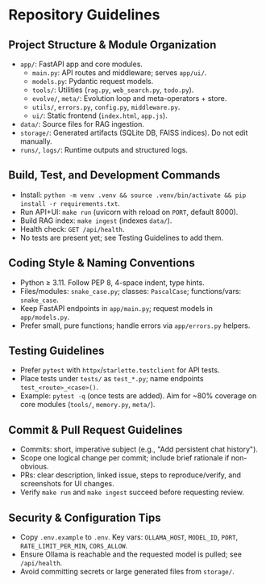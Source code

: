 # Repository Guidelines

## Project Structure & Module Organization
- `app/`: FastAPI app and core modules.
  - `main.py`: API routes and middleware; serves `app/ui/`.
  - `models.py`: Pydantic request models.
  - `tools/`: Utilities (`rag.py`, `web_search.py`, `todo.py`).
  - `evolve/`, `meta/`: Evolution loop and meta-operators + store.
  - `utils/`, `errors.py`, `config.py`, `middleware.py`.
  - `ui/`: Static frontend (`index.html`, `app.js`).
- `data/`: Source files for RAG ingestion.
- `storage/`: Generated artifacts (SQLite DB, FAISS indices). Do not edit manually.
- `runs/`, `logs/`: Runtime outputs and structured logs.

## Build, Test, and Development Commands
- Install: `python -m venv .venv && source .venv/bin/activate && pip install -r requirements.txt`.
- Run API+UI: `make run` (uvicorn with reload on `PORT`, default 8000).
- Build RAG index: `make ingest` (indexes `data/`).
- Health check: `GET /api/health`.
- No tests are present yet; see Testing Guidelines to add them.

## Coding Style & Naming Conventions
- Python ≥ 3.11. Follow PEP 8, 4-space indent, type hints.
- Files/modules: `snake_case.py`; classes: `PascalCase`; functions/vars: `snake_case`.
- Keep FastAPI endpoints in `app/main.py`; request models in `app/models.py`.
- Prefer small, pure functions; handle errors via `app/errors.py` helpers.

## Testing Guidelines
- Prefer `pytest` with `httpx`/`starlette.testclient` for API tests.
- Place tests under `tests/` as `test_*.py`; name endpoints `test_<route>_<case>()`.
- Example: `pytest -q` (once tests are added). Aim for ~80% coverage on core modules (`tools/`, `memory.py`, `meta/`).

## Commit & Pull Request Guidelines
- Commits: short, imperative subject (e.g., "Add persistent chat history").
- Scope one logical change per commit; include brief rationale if non-obvious.
- PRs: clear description, linked issue, steps to reproduce/verify, and screenshots for UI changes.
- Verify `make run` and `make ingest` succeed before requesting review.

## Security & Configuration Tips
- Copy `.env.example` to `.env`. Key vars: `OLLAMA_HOST`, `MODEL_ID`, `PORT`, `RATE_LIMIT_PER_MIN`, `CORS_ALLOW`.
- Ensure Ollama is reachable and the requested model is pulled; see `/api/health`.
- Avoid committing secrets or large generated files from `storage/`.
